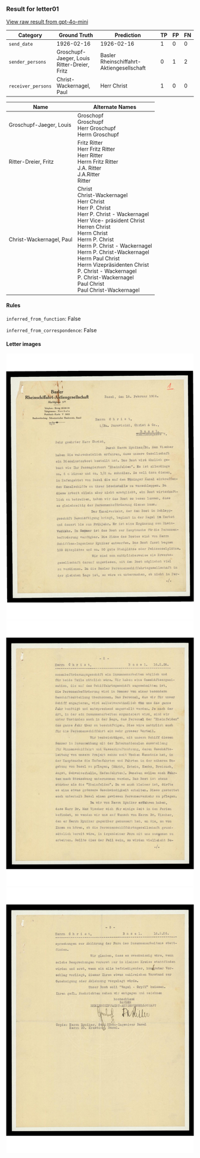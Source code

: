 ### Result for letter01
[View raw result from gpt-4o-mini](https://github.com/RISE-UNIBAS/humanities_data_benchmark/blob/main/results/2025-04-17/T78/request_T78_letter01.json)

| Category          | Ground Truth | Prediction | TP | FP | FN |
|------------------|--------------|------------|----|----|----|
| `send_date`        | 1926-02-16 | 1926-02-16 | 1 | 0 | 0 |
| `sender_persons`  | Groschupf-Jaeger, Louis<br>Ritter-Dreier, Fritz | Basler Rheinschiffahrt-Aktiengesellschaft | 0 | 1 | 2 |
| `receiver_persons` | Christ-Wackernagel, Paul | Herr Christ | 1 | 0 | 0 |

| Name | Alternate Names |
| --- | --- |
| Groschupf-Jaeger, Louis | Groschopf<br>Groschupf<br>Herr Groschupf<br>Herrn Groschupf |
| Ritter-Dreier, Fritz | Fritz Ritter<br>Herr Fritz Ritter<br>Herr Ritter<br>Herrn Fritz Ritter<br>J.A. Ritter<br>J.A.Ritter<br>Ritter |
| Christ-Wackernagel, Paul | Christ<br>Christ-Wackernagel<br>Herr Christ<br>Herr P. Christ<br>Herr P. Christ - Wackernagel<br>Herr Vice- präsident Christ<br>Herren Christ<br>Herrn Christ<br>Herrn P. Christ<br>Herrn P. Christ - Wackernagel<br>Herrn P. Christ-Wackernagel<br>Herrn Paul Christ<br>Herrn Vizepräsidenten Christ<br>P. Christ - Wackernagel<br>P. Christ-Wackernagel<br>Paul Christ<br>Paul Christ-Wackernagel |

#### Rules
`inferred_from_function`: False

`inferred_from_correspondence`: False

#### Letter images

<img src="https://github.com/RISE-UNIBAS/humanities_data_benchmark/blob/main/benchmarks/metadata_extraction/images/letter01_p1.jpg?raw=true" alt="letter01_p1.jpg" width="800px">
<img src="https://github.com/RISE-UNIBAS/humanities_data_benchmark/blob/main/benchmarks/metadata_extraction/images/letter01_p2.jpg?raw=true" alt="letter01_p2.jpg" width="800px">
<img src="https://github.com/RISE-UNIBAS/humanities_data_benchmark/blob/main/benchmarks/metadata_extraction/images/letter01_p3.jpg?raw=true" alt="letter01_p3.jpg" width="800px">